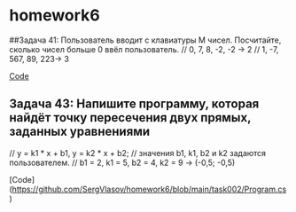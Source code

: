 # homework6

##Задача 41: Пользователь вводит с клавиатуры M чисел. Посчитайте, сколько чисел больше 0 ввёл пользователь.
// 0, 7, 8, -2, -2 -> 2
// 1, -7, 567, 89, 223-> 3

[Code](https://github.com/SergVlasov/homework6/blob/main/task001/Program.cs)

## Задача 43: Напишите программу, которая найдёт точку пересечения двух прямых, заданных уравнениями 
// y = k1 * x + b1, y = k2 * x + b2; 
// значения b1, k1, b2 и k2 задаются пользователем.
// b1 = 2, k1 = 5, b2 = 4, k2 = 9 -> (-0,5; -0,5)

[Code] (https://github.com/SergVlasov/homework6/blob/main/task002/Program.cs)
